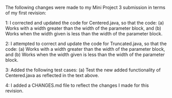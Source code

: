 The following changes were made to my Mini Project 3 submission in terms of my first revision:

1: I corrected and updated the code for Centered.java, so that the code:
(a) Works with a width greater than the width of the parameter block, and
(b) Works when the width given is less than the width of the parameter block.

2: I attempted to correct and update the code for Truncated.java, so that the code:
(a) Works with a width greater than the width of the parameter block, and
(b) Works when the width given is less than the width of the parameter block.

3: Added the following test cases:
(a) Test the new added functionality of Centered.java as reflected in the text above.

4: I added a CHANGES.md file to reflect the changes I made for this revision.